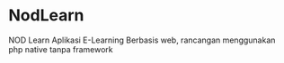 # NodLearn
NOD Learn Aplikasi E-Learning Berbasis web, rancangan menggunakan php native tanpa framework
